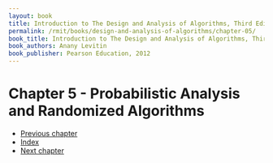 ```yaml
---
layout: book
title: Introduction to The Design and Analysis of Algorithms, Third Edition
permalink: /rmit/books/design-and-analysis-of-algorithms/chapter-05/
book_title: Introduction to The Design and Analysis of Algorithms, Third Edition
book_authors: Anany Levitin
book_publisher: Pearson Education, 2012
---
```


# Chapter 5 - Probabilistic Analysis and Randomized Algorithms



<nav class="nav-chapters">
    <ul>
        <li class="prev-chapter"><a href="../chapter-04/">Previous chapter</a></li>
        <li class="index"><a href="../index.html">Index</a></li>
        <li class="next-chapter"><a href="../chapter-13/">Next chapter</a></li>
    </ul>
</nav>
